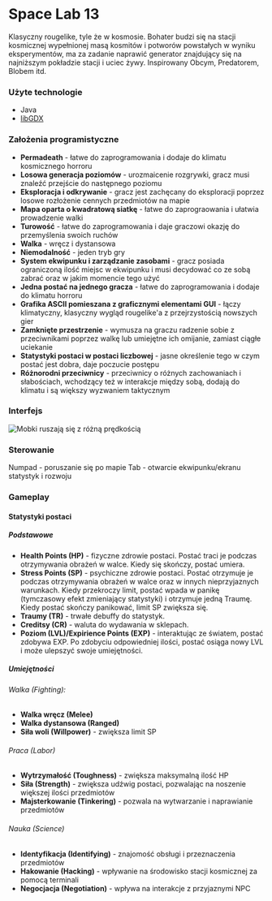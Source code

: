 # Space Lab 13

Klasyczny rougelike, tyle że w kosmosie. Bohater budzi się na stacji kosmicznej wypełnionej masą kosmitów i potworów powstałych w wyniku eksperymentów, ma za zadanie naprawić generator znajdujący się na najniższym pokładzie stacji i uciec żywy. Inspirowany Obcym, Predatorem, Blobem itd.

### Użyte technologie
* Java
* [libGDX](https://libgdx.com/)

### Założenia programistyczne
* **Permadeath** - łatwe do zaprogramowania i dodaje do klimatu kosmicznego horroru
* **Losowa generacja poziomów** - urozmaicenie rozgrywki, gracz musi znaleźć przejście do następnego poziomu
* **Eksploracja i odkrywanie** - gracz jest zachęcany do eksploracji poprzez losowe rozłożenie cennych przedmiotów na mapie
* **Mapa oparta o kwadratową siatkę** - łatwe do zaprograowania i ułatwia prowadzenie walki
* **Turowość** - łatwe do zaprogramowania i daje graczowi okazję do przemyślenia swoich ruchów
* **Walka** - wręcz i dystansowa
* **Niemodalność** - jeden tryb gry
* **System ekwipunku i zarządzanie zasobami** - gracz posiada ograniczoną ilość miejsc w ekwipunku i musi decydować co ze sobą zabrać oraz w jakim momencie tego użyć
* **Jedna postać na jednego gracza** - łatwe do zaprogramowania i dodaje do klimatu horroru
* **Grafika ASCII pomieszana z graficznymi elementami GUI** - łączy klimatyczny, klasyczny wygląd rougelike'a z przejrzystością nowszych gier
* **Zamknięte przestrzenie** - wymusza na graczu radzenie sobie z przeciwnikami poprzez walkę lub umiejętne ich omijanie, zamiast ciągłe uciekanie
* **Statystyki postaci w postaci liczbowej** - jasne określenie tego w czym postać jest dobra, daje poczucie postępu 
* **Różnorodni przeciwnicy** - przeciwnicy o różnych zachowaniach i słabościach, wchodzący też w interakcje między sobą, dodają do klimatu i są większy wyzwaniem taktycznym

### Interfejs
![Mobki ruszają się z różną prędkością](https://i.ibb.co/ZxgSjHp/ss.png)

### Sterowanie
Numpad - poruszanie się po mapie
Tab - otwarcie ekwipunku/ekranu statystyk i rozwoju

### Gameplay
#### Statystyki postaci
##### Podstawowe
* **Health Points (HP)** - fizyczne zdrowie postaci. Postać traci je podczas otrzymywania obrażeń w walce. Kiedy się skończy, postać umiera.
* **Stress Points (SP)** - psychiczne zdrowie postaci. Postać otrzymuje je podczas otrzymywania obrażeń w walce oraz w innych nieprzyjaznych warunkach. Kiedy przekroczy limit, postać wpada w panikę (tymczasowy efekt zmieniający statystyki) i otrzymuje jedną Traumę. Kiedy postać skończy panikować, limit SP zwiększa się.
* **Traumy (TR)** - trwałe debuffy do statystyk.
* **Creditsy (CR)** - waluta do wydawania w sklepach.
* **Poziom (LVL)/Expirience Points (EXP)** - interaktując ze światem, postać zdobywa EXP. Po zdobyciu odpowiedniej ilości, postać osiąga nowy LVL i może ulepszyć swoje umiejętności.
##### Umiejętności
###### Walka (Fighting):
* **Walka wręcz (Melee)**
* **Walka dystansowa (Ranged)**
* **Siła woli (Willpower)** - zwiększa limit SP
###### Praca (Labor)
* **Wytrzymałość (Toughness)** - zwiększa maksymalną ilość HP
* **Siła (Strength)** - zwiększa udźwig postaci, pozwalając na noszenie większej ilości przedmiotów
* **Majsterkowanie (Tinkering)** - pozwala na wytwarzanie i naprawianie przedmiotów
###### Nauka (Science)
* **Identyfikacja (Identifying)** - znajomość obsługi i przeznaczenia przedmiotów
* **Hakowanie (Hacking)** - wpływanie na środowisko stacji kosmicznej za pomocą terminali
* **Negocjacja (Negotiation)** - wpływa na interakcje z przyjaznymi NPC
